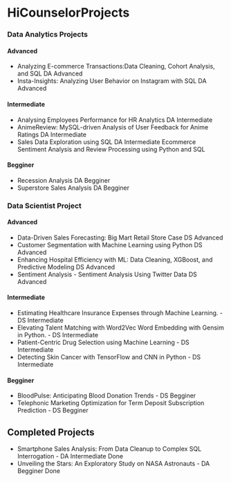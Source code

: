 # HiCounselorProjects

### Data Analytics Projects

#### Advanced
- Analyzing E-commerce Transactions:Data Cleaning, Cohort Analysis, and SQL  DA Advanced
- Insta-Insights: Analyzing User Behavior on Instagram with SQL  DA Advanced

#### Intermediate
- Analysing Employees Performance for HR Analytics  DA Intermediate
- AnimeReview: MySQL-driven Analysis of User Feedback for Anime Ratings  DA Intermediate
- Sales Data Exploration using SQL DA Intermediate
Ecommerce Sentiment Analysis and Review Processing using Python and SQL

#### Begginer
- Recession Analysis  DA Begginer
- Superstore Sales Analysis  DA Begginer

### Data Scientist Project

#### Advanced
- Data-Driven Sales Forecasting: Big Mart Retail Store Case  DS Advanced
- Customer Segmentation with Machine Learning using Python  DS Advanced
- Enhancing Hospital Efficiency with ML: Data Cleaning, XGBoost, and Predictive Modeling  DS Advanced
- Sentiment Analysis - Sentiment Analysis Using Twitter Data  DS Advanced

#### Intermediate
- Estimating Healthcare Insurance Expenses through Machine Learning. - DS Intermediate
- Elevating Talent Matching with Word2Vec Word Embedding with Gensim in Python. - DS Intermediate
- Patient-Centric Drug Selection using Machine Learning - DS Intermediate
- Detecting Skin Cancer with TensorFlow and CNN in Python - DS Intermediate

#### Begginer
- BloodPulse: Anticipating Blood Donation Trends - DS Begginer
- Telephonic Marketing Optimization for Term Deposit Subscription Prediction - DS Begginer


## Completed Projects 
- Smartphone Sales Analysis: From Data Cleanup to Complex SQL Interrogation - DA Intermediate Done
- Unveiling the Stars: An Exploratory Study on NASA Astronauts - DA Begginer Done
